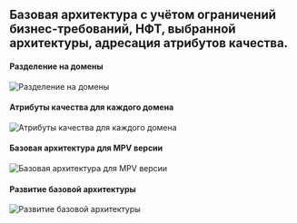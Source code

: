 ## Базовая архитектура с учётом ограничений бизнес-требований, НФТ, выбранной архитектуры, адресация атрибутов качества.

#### Разделение на домены
<image src="/images/Базовая архитектура/Разделение на домены.png" alt="Разделение на домены">

#### Атрибуты качества для каждого домена
<image src="/images/Базовая архитектура/Атрибуты качества для каждого домена.png" alt="Атрибуты качества для каждого домена">

#### Базовая архитектура для MPV версии
<image src="/images/Базовая архитектура/Базовая архитектура для MPV версии.png" alt="Базовая архитектура для MPV версии">

#### Развитие базовой архитектуры
<image src="/images/Базовая архитектура/Развитие базовой архитектуры.png" alt="Развитие базовой архитектуры">



